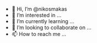 - 👋 Hi, I’m @nikosmakas
- 👀 I’m interested in ...
- 🌱 I’m currently learning ...
- 💞️ I’m looking to collaborate on ...
- 📫 How to reach me ...

<!---
nikosmakas/nikosmakas is a ✨ special ✨ repository because its `README.md` (this file) appears on your GitHub profile.
You can click the Preview link to take a look at your changes.
--->

